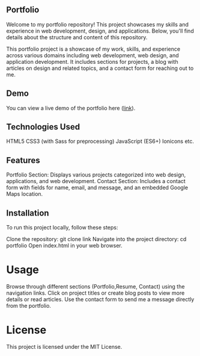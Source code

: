 ## Portfolio
Welcome to my portfolio repository! This project showcases my skills and experience in web development, design, and applications. Below, you'll find details about the structure and content of this repository.

This portfolio project is a showcase of my work, skills, and experience across various domains including web development, web design, and application development. It includes sections for projects, a blog with articles on design and related topics, and a contact form for reaching out to me.

## Demo
You can view a live demo of the portfolio here ([link](https://abishekbalance.github.io/portfolio-V1/)).

## Technologies Used
HTML5
CSS3 (with Sass for preprocessing)
JavaScript (ES6+)
Ionicons
etc.
## Features
 Portfolio Section: Displays various projects categorized into web design, applications, and web development.
Contact Section: Includes a contact form with fields for name, email, and message, and an embedded Google Maps location.
## Installation
To run this project locally, follow these steps:

Clone the repository: git clone link
Navigate into the project directory: cd portfolio
Open index.html in your web browser.
# Usage
Browse through different sections (Portfolio,Resume, Contact) using the navigation links.
Click on project titles or create blog posts to view more details or read articles.
Use the contact form to send me a message directly from the portfolio.
# License
This project is licensed under the MIT License.
